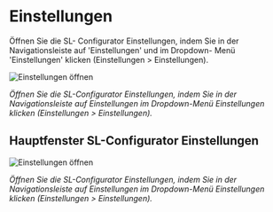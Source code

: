 # Einstellungen

Öffnen Sie die SL- Configurator Einstellungen, indem Sie in der Navigationsleiste auf 'Einstellungen' und im Dropdown- Menü 'Einstellungen' klicken (Einstellungen > Einstellungen).

![Einstellungen öffnen](../../images/de/3-einstellungen/einstellungen-1.png)

*Öffnen Sie die SL-Configurator Einstellungen, indem Sie in der Navigationsleiste auf Einstellungen im Dropdown-Menü Einstellungen klicken (Einstellungen > Einstellungen).*

## Hauptfenster SL-Configurator Einstellungen

![Einstellungen öffnen](../../images/de/3-einstellungen/einstellungen-2.png)

*Öffnen Sie die SL-Configurator Einstellungen, indem Sie in der Navigationsleiste auf Einstellungen im Dropdown-Menü Einstellungen klicken (Einstellungen > Einstellungen).* 